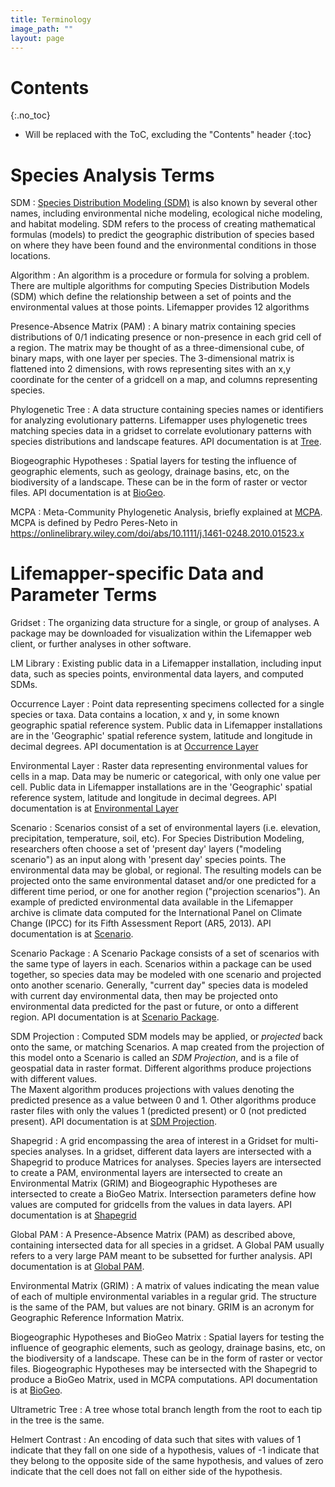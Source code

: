 ```yaml
---
title: Terminology
image_path: ""
layout: page
---
```

# Contents
{:.no_toc}

* Will be replaced with the ToC, excluding the "Contents" header
{:toc}

# Species Analysis Terms

SDM
: [Species Distribution Modeling (SDM)](/researcher/sdm) is also known by 
  several other names, including environmental niche modeling, ecological niche 
  modeling, and habitat modeling.  SDM refers to the process of creating 
  mathematical formulas (models) to predict the geographic distribution of 
  species based on where they have been found and the environmental conditions 
  in those locations.
  
Algorithm
: An algorithm is a procedure or formula for solving a problem.  There are 
  multiple algorithms for computing Species Distribution Models (SDM) which 
  define the relationship between a set of points and the environmental values 
  at those points. Lifemapper provides 12 algorithms

Presence-Absence Matrix (PAM)
: A binary matrix containing species distributions of 0/1 indicating presence or 
  non-presence in each grid cell of a region. The matrix may be thought of as a 
  three-dimensional cube, of binary maps, with one layer per species.  The 3-dimensional 
  matrix is flattened into 2 dimensions, with rows representing sites with an x,y 
  coordinate for the center of a gridcell on a map, and columns representing 
  species.  

Phylogenetic Tree
: A data structure containing species names or identifiers for  analyzing 
  evolutionary patterns.  Lifemapper uses phylogenetic trees matching species
  data in a gridset to correlate evolutionary patterns with species 
  distributions and landscape features.  API documentation
  is at [Tree](/api.html#/Tree). 

Biogeographic Hypotheses
: Spatial layers for testing the influence of geographic elements, such as
  geology, drainage basins, etc, on the biodiversity of a landscape. These 
  can be in the form of raster or vector files.  API documentation
  is at [BioGeo](/api.html#/BioGeo).
   
MCPA
: Meta-Community Phylogenetic Analysis, briefly explained at 
  [MCPA](/researcher/mcpa).  MCPA is defined by Pedro Peres-Neto in 
  https://onlinelibrary.wiley.com/doi/abs/10.1111/j.1461-0248.2010.01523.x

 
# Lifemapper-specific Data and Parameter Terms

Gridset
: The organizing data structure for a single, or group of analyses. A 
  package may be downloaded for visualization within the Lifemapper web 
  client, or further analyses in other software. 
  
LM Library
: Existing public data in a Lifemapper installation, including input data, 
  such as species points, environmental data layers, and computed SDMs.

Occurrence Layer
: Point data representing specimens collected for a single species or taxa.  Data
  contains a location, x and y, in some known geographic spatial reference system.
  Public data in Lifemapper installations are in the 'Geographic' spatial 
  reference system, latitude and longitude in decimal degrees. API documentation
  is at [Occurrence Layer](/api.html#/Occurrence_Layer) 

Environmental Layer
: Raster data representing environmental values for cells in a map.  Data
  may be numeric or categorical, with only one value per cell.
  Public data in Lifemapper installations are in the 'Geographic' spatial 
  reference system, latitude and longitude in decimal degrees. API documentation
  is at [Environmental Layer](/api.html#/Environmental_Layer) 

Scenario
: Scenarios consist of a set of environmental layers (i.e. elevation, 
  precipitation, temperature, soil, etc).  For Species Distribution Modeling, 
  researchers often choose a set of 'present day' layers ("modeling scenario") as an input 
  along with 'present day' species points.  The environmental data may be 
  global, or regional.  The resulting models can be 
  projected onto the same environmental dataset and/or one predicted for a different time
  period, or one for another region ("projection scenarios").
  An example of predicted environmental data available in 
  the Lifemapper archive is climate data computed for the 
  International Panel on Climate Change (IPCC) for its Fifth Assessment 
  Report (AR5, 2013).  API documentation is at 
  [Scenario](/api.html#/Scenario).
  
Scenario Package
: A Scenario Package consists of a set of scenarios with the same type of 
  layers in each.  Scenarios within a package can be used together, so species
  data may be modeled with one scenario and projected onto another scenario.
  Generally, "current day" species data is modeled with current day 
  environmental data, then may be projected onto environmental data predicted 
  for the past or future, or onto a different region. API documentation is at 
  [Scenario Package](/api.html#/Scenario_Package).
  
SDM Projection
: Computed SDM models may be applied, or *projected* back onto the same, or 
  matching Scenarios.  A map created from the projection of this model onto 
  a Scenario is called an *SDM Projection*, and is a file of geospatial data in 
  raster format.  Different algorithms produce projections with different values.  
  The Maxent algorithm produces projections with values denoting the predicted 
  presence as a value between 0 and 1.  Other algorithms produce raster files 
  with only the values 1 (predicted present) or 0 (not predicted present). API 
  documentation is at  [SDM Projection](/api.html#/SDM_Projection).

Shapegrid
: A grid encompassing the area of interest in a Gridset for multi-species
  analyses. In a gridset, different data layers are intersected with a Shapegrid 
  to produce Matrices for analyses.  Species layers are intersected to
  create a PAM, environmental layers are intersected to create an Environmental 
  Matrix (GRIM) and Biogeographic Hypotheses are intersected to create a BioGeo
  Matrix. Intersection parameters define how values are computed for gridcells 
  from the values in data layers. API documentation is at 
  [Shapegrid](/api.html#/Shapegrid)

Global PAM 
: A Presence-Absence Matrix (PAM) as described above, containing intersected 
  data for all species in a gridset.  A Global PAM usually refers to a very 
  large PAM meant to be subsetted for further analysis.  API 
  documentation is at  [Global PAM](/api.html#/Global_PAM).

Environmental Matrix (GRIM)
: A matrix of values indicating the mean value of each of multiple environmental variables
  in a regular grid.  The structure is the same of the PAM, but values are not binary.
  GRIM is an acronym for Geographic Reference Information Matrix.

Biogeographic Hypotheses and BioGeo Matrix
: Spatial layers for testing the influence of geographic elements, such as
  geology, drainage basins, etc, on the biodiversity of a landscape. These 
  can be in the form of raster or vector files.  Biogeographic Hypotheses may 
  be intersected with the Shapegrid to produce a BioGeo Matrix, used in MCPA 
  computations. API documentation is at [BioGeo](/api.html#/BioGeo).

Ultrametric Tree
: A tree whose total branch length from the root to each tip in the tree is the same.

Helmert Contrast
: An encoding of data such that sites with values of 1 indicate that they fall on one
  side of a hypothesis, values of -1 indicate that they belong to the opposite side of
  the same hypothesis, and values of zero indicate that the cell does not fall on 
  either side of the hypothesis.
